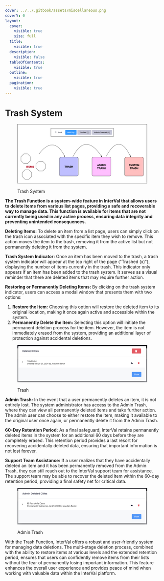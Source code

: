 ```yaml
---
cover: ../../.gitbook/assets/miscellaneous.png
coverY: 0
layout:
  cover:
    visible: true
    size: full
  title:
    visible: true
  description:
    visible: false
  tableOfContents:
    visible: true
  outline:
    visible: true
  pagination:
    visible: true
---
```


# Trash System

<figure><img src="../../.gitbook/assets/Trash System" alt=""><figcaption><p>Trash System</p></figcaption></figure>

**The Trash Function is a system-wide feature in InterVal that allows users to delete items from various list pages, providing a safe and recoverable way to manage data. This function is available for items that are not currently being used in any active process, ensuring data integrity and preventing unintended consequences.**

**Deleting Items:** To delete an item from a list page, users can simply click on the trash icon associated with the specific item they wish to remove. This action moves the item to the trash, removing it from the active list but not permanently deleting it from the system.

**Trash System Indicator:** Once an item has been moved to the trash, a trash system indicator will appear at the top right of the page ("Trashed (x)"), displaying the number of items currently in the trash. This indicator only appears if an item has been added to the trash system. It serves as a visual reminder that there are deleted items that may require further action.

**Restoring or Permanently Deleting Items:** By clicking on the trash system indicator, users can access a modal window that presents them with two options:

1. **Restore the Item:** Choosing this option will restore the deleted item to its original location, making it once again active and accessible within the system.
2. **Permanently Delete the Item:** Selecting this option will initiate the permanent deletion process for the item. However, the item is not immediately erased from the system, providing an additional layer of protection against accidental deletions.

<figure><img src="../../.gitbook/assets/Normal Trash" alt=""><figcaption><p>Trash</p></figcaption></figure>

**Admin Trash:** In the event that a user permanently deletes an item, it is not entirely lost. The system administrator has access to the Admin Trash, where they can view all permanently deleted items and take further action. The admin user can choose to either restore the item, making it available to the original user once again, or permanently delete it from the Admin Trash.

**60-Day Retention Period:** As a final safeguard, InterVal retains permanently deleted items in the system for an additional 60 days before they are completely erased. This retention period provides a last resort for recovering accidentally deleted data, ensuring that important information is not lost forever.

**Support Team Assistance:** If a user realizes that they have accidentally deleted an item and it has been permanently removed from the Admin Trash, they can still reach out to the InterVal support team for assistance. The support team may be able to recover the deleted item within the 60-day retention period, providing a final safety net for critical data.

<figure><img src="../../.gitbook/assets/Admin Trash" alt=""><figcaption><p>Admin Trash</p></figcaption></figure>

With the Trash Function, InterVal offers a robust and user-friendly system for managing data deletions. The multi-stage deletion process, combined with the ability to restore items at various levels and the extended retention period, ensures that users can confidently remove items from their lists without the fear of permanently losing important information. This feature enhances the overall user experience and provides peace of mind when working with valuable data within the InterVal platform.
